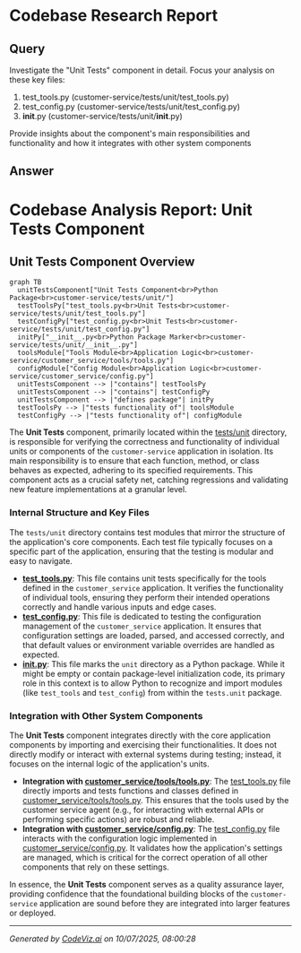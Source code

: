 # Codebase Research Report

## Query
Investigate the "Unit Tests" component in detail. Focus your analysis on these key files:
1. test_tools.py (customer-service/tests/unit/test_tools.py)
2. test_config.py (customer-service/tests/unit/test_config.py)
3. __init__.py (customer-service/tests/unit/__init__.py)

Provide insights about the component's main responsibilities and functionality and how it integrates with other system components

## Answer
# Codebase Analysis Report: Unit Tests Component

## Unit Tests Component Overview

```mermaid
graph TB
  unitTestsComponent["Unit Tests Component<br>Python Package<br>customer-service/tests/unit/"]
  testToolsPy["test_tools.py<br>Unit Tests<br>customer-service/tests/unit/test_tools.py"]
  testConfigPy["test_config.py<br>Unit Tests<br>customer-service/tests/unit/test_config.py"]
  initPy["__init__.py<br>Python Package Marker<br>customer-service/tests/unit/__init__.py"]
  toolsModule["Tools Module<br>Application Logic<br>customer-service/customer_service/tools/tools.py"]
  configModule["Config Module<br>Application Logic<br>customer-service/customer_service/config.py"]
  unitTestsComponent --> |"contains"| testToolsPy
  unitTestsComponent --> |"contains"| testConfigPy
  unitTestsComponent --> |"defines package"| initPy
  testToolsPy --> |"tests functionality of"| toolsModule
  testConfigPy --> |"tests functionality of"| configModule
```


The **Unit Tests** component, primarily located within the [tests/unit](customer-service/tests/unit/) directory, is responsible for verifying the correctness and functionality of individual units or components of the `customer-service` application in isolation. Its main responsibility is to ensure that each function, method, or class behaves as expected, adhering to its specified requirements. This component acts as a crucial safety net, catching regressions and validating new feature implementations at a granular level.

### Internal Structure and Key Files

The `tests/unit` directory contains test modules that mirror the structure of the application's core components. Each test file typically focuses on a specific part of the application, ensuring that the testing is modular and easy to navigate.

*   **[test_tools.py](customer-service/tests/unit/test_tools.py)**: This file contains unit tests specifically for the tools defined in the `customer_service` application. It verifies the functionality of individual tools, ensuring they perform their intended operations correctly and handle various inputs and edge cases.
*   **[test_config.py](customer-service/tests/unit/test_config.py)**: This file is dedicated to testing the configuration management of the `customer_service` application. It ensures that configuration settings are loaded, parsed, and accessed correctly, and that default values or environment variable overrides are handled as expected.
*   **[__init__.py](customer-service/tests/unit/__init__.py)**: This file marks the `unit` directory as a Python package. While it might be empty or contain package-level initialization code, its primary role in this context is to allow Python to recognize and import modules (like `test_tools` and `test_config`) from within the `tests.unit` package.

### Integration with Other System Components

The **Unit Tests** component integrates directly with the core application components by importing and exercising their functionalities. It does not directly modify or interact with external systems during testing; instead, it focuses on the internal logic of the application's units.

*   **Integration with [customer_service/tools/tools.py](customer-service/customer_service/tools/tools.py)**: The [test_tools.py](customer-service/tests/unit/test_tools.py) file directly imports and tests functions and classes defined in [customer_service/tools/tools.py](customer-service/customer_service/tools/tools.py). This ensures that the tools used by the customer service agent (e.g., for interacting with external APIs or performing specific actions) are robust and reliable.
*   **Integration with [customer_service/config.py](customer-service/customer_service/config.py)**: The [test_config.py](customer-service/tests/unit/test_config.py) file interacts with the configuration logic implemented in [customer_service/config.py](customer-service/customer_service/config.py). It validates how the application's settings are managed, which is critical for the correct operation of all other components that rely on these settings.

In essence, the **Unit Tests** component serves as a quality assurance layer, providing confidence that the foundational building blocks of the `customer-service` application are sound before they are integrated into larger features or deployed.

---
*Generated by [CodeViz.ai](https://codeviz.ai) on 10/07/2025, 08:00:28*
